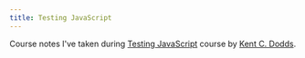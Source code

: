 ```yaml
---
title: Testing JavaScript
---
```

Course notes I've taken during [Testing JavaScript](https://testingjavascript.com/) course by [Kent C. Dodds](https://kentcdodds.com/).
